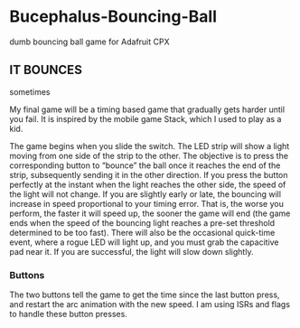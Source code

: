# Bucephalus-Bouncing-Ball
dumb bouncing ball game for Adafruit CPX

## IT BOUNCES
sometimes

My final game will be a timing based game that gradually gets harder until you fail. It is inspired by the mobile game Stack, which I used to play as a kid.

The game begins when you slide the switch. The LED strip will show a light moving from one side of the strip to the other. The objective is to press the corresponding button to “bounce” the ball once it reaches the end of the strip, subsequently sending it in the other direction. If you press the button perfectly at the instant when the light reaches the other side, the speed of the light will not change. If you are slightly early or late, the bouncing will increase in speed proportional to your timing error. That is, the worse you perform, the faster it will speed up, the sooner the game will end (the game ends when the speed of the bouncing light reaches a pre-set threshold determined to be too fast). There will also be the occasional quick-time event, where a rogue LED will light up, and you must grab the capacitive pad near it. If you are successful, the light will slow down slightly.

### Buttons
The two buttons tell the game to get the time since the last button press, and restart the arc animation with the new speed.
I am using ISRs and flags to handle these button presses.

